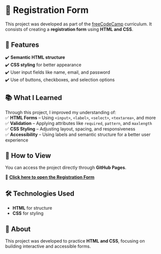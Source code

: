 # 📝 Registration Form  

This project was developed as part of the [freeCodeCamp](https://www.freecodecamp.org/) curriculum. It consists of creating a **registration form** using **HTML and CSS**.  

## 🚀 Features  
✔️ **Semantic HTML structure**  
✔️ **CSS styling** for better appearance  
✔️ User input fields like name, email, and password  
✔️ Use of buttons, checkboxes, and selection options  

## 📚 What I Learned  
Through this project, I improved my understanding of:  
✅ **HTML Forms** – Using `<input>`, `<label>`, `<select>`, `<textarea>`, and more  
✅ **Validation** – Applying attributes like `required`, `pattern`, and `maxlength`  
✅ **CSS Styling** – Adjusting layout, spacing, and responsiveness  
✅ **Accessibility** – Using labels and semantic structure for a better user experience  

## 📄 How to View  
You can access the project directly through **GitHub Pages**.  

🔗 **[Click here to open the Registration Form](https://harllonmartins.github.io/registration-form/)**  

## 🛠️ Technologies Used  
- **HTML** for structure  
- **CSS** for styling  

## 📌 About  
This project was developed to practice **HTML and CSS**, focusing on building interactive and accessible forms.
